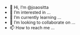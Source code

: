 - 👋 Hi, I’m @joaositta
- 👀 I’m interested in ...
- 🌱 I’m currently learning ...
- 💞️ I’m looking to collaborate on ...
- 📫 How to reach me ...

<!---
joaositta/joaositta is a ✨ special ✨ repository because its `README.md` (this file) appears on your GitHub profile.
You can click the Preview link to take a look at your changes.
--->
